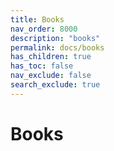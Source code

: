 ```yaml
---
title: Books
nav_order: 8000
description: "books"
permalink: docs/books
has_children: true
has_toc: false
nav_exclude: false
search_exclude: true
---
```


# Books